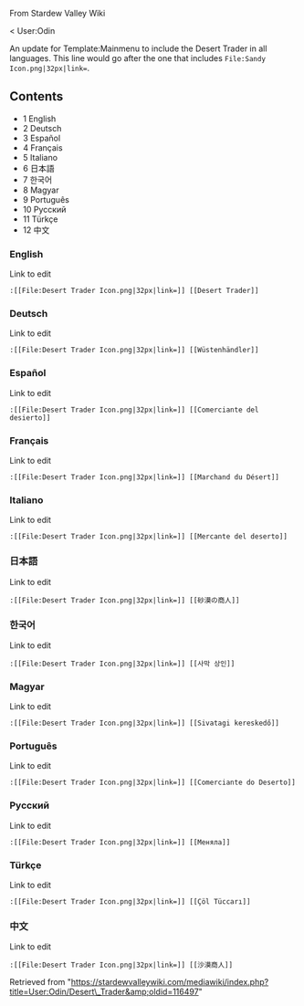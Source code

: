 From Stardew Valley Wiki

&lt; User:Odin

An update for Template:Mainmenu to include the Desert Trader in all languages. This line would go after the one that includes `File:Sandy Icon.png|32px|link=`.

## Contents

- 1 English
- 2 Deutsch
- 3 Español
- 4 Français
- 5 Italiano
- 6 日本語
- 7 한국어
- 8 Magyar
- 9 Português
- 10 Русский
- 11 Türkçe
- 12 中文

### English

Link to edit

```
:[[File:Desert Trader Icon.png|32px|link=]] [[Desert Trader]]
```

### Deutsch

Link to edit

```
:[[File:Desert Trader Icon.png|32px|link=]] [[Wüstenhändler]]
```

### Español

Link to edit

```
:[[File:Desert Trader Icon.png|32px|link=]] [[Comerciante del desierto]]
```

### Français

Link to edit

```
:[[File:Desert Trader Icon.png|32px|link=]] [[Marchand du Désert]]
```

### Italiano

Link to edit

```
:[[File:Desert Trader Icon.png|32px|link=]] [[Mercante del deserto]]
```

### 日本語

Link to edit

```
:[[File:Desert Trader Icon.png|32px|link=]] [[砂漠の商人]]
```

### 한국어

Link to edit

```
:[[File:Desert Trader Icon.png|32px|link=]] [[사막 상인]]
```

### Magyar

Link to edit

```
:[[File:Desert Trader Icon.png|32px|link=]] [[Sivatagi kereskedő]]
```

### Português

Link to edit

```
:[[File:Desert Trader Icon.png|32px|link=]] [[Comerciante do Deserto]]
```

### Русский

Link to edit

```
:[[File:Desert Trader Icon.png|32px|link=]] [[Меняла]]
```

### Türkçe

Link to edit

```
:[[File:Desert Trader Icon.png|32px|link=]] [[Çöl Tüccarı]]
```

### 中文

Link to edit

```
:[[File:Desert Trader Icon.png|32px|link=]] [[沙漠商人]]
```

Retrieved from "https://stardewvalleywiki.com/mediawiki/index.php?title=User:Odin/Desert\_Trader&amp;oldid=116497"